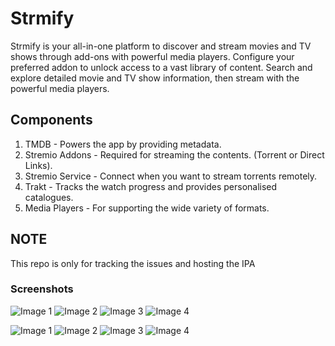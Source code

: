 # Strmify
Strmify is your all-in-one platform to discover and stream movies and TV shows through add-ons with powerful media players. Configure your preferred addon to unlock access to a vast library of content. Search and explore detailed movie and TV show information, then stream with the powerful media players.

## Components
  1. TMDB - Powers the app by providing metadata.
  2. Stremio Addons - Required for streaming the contents. (Torrent or Direct Links).
  3. Stremio Service - Connect when you want to stream torrents remotely.
  4. Trakt - Tracks the watch progress and provides personalised catalogues.
  5. Media Players - For supporting the wide variety of formats.

## NOTE
This repo is only for tracking the issues and hosting the IPA

### Screenshots

![Image 1](https://i.postimg.cc/Wzm0hzxL/1.png)
![Image 2](https://i.postimg.cc/7ZZSZxVd/2.png)
![Image 3](https://i.postimg.cc/XY1dZT1J/3.png)
![Image 4](https://i.postimg.cc/Yq31741Q/4.png)

![Image 1](https://i.postimg.cc/5jd1kNt0/1.png)
![Image 2](https://i.postimg.cc/t4zZP8rP/2.png)
![Image 3](https://i.postimg.cc/N0fjSGpr/3.png)
![Image 4](https://i.postimg.cc/Kz1R6jmr/4.png)


